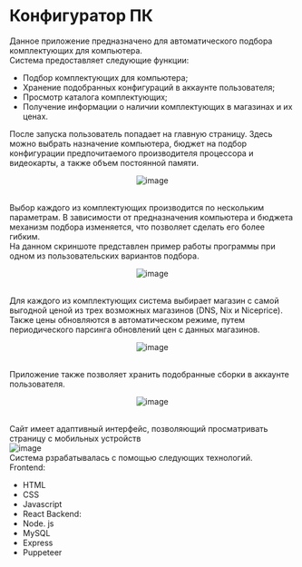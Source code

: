 # Конфигуратор ПК
Данное приложение предназначено для автоматического подбора комплектующих для компьютера.  
Система предоставляет следующие функции:  
* Подбор комплектующих для компьютера;  
* Хранение подобранных конфигураций в аккаунте пользователя;  
* Просмотр каталога комплектующих;  
* Получение информации о наличии комплектующих в магазинах и их ценах.  
  
После запуска пользователь попадает на главную страницу. 
Здесь можно выбрать назначение компьютера, бюджет на подбор конфигурации предпочитаемого производителя процессора и видеокарты, а также объем постоянной памяти.  
            <p align="center">![image](https://user-images.githubusercontent.com/33568155/127500859-bf7c36a1-edfe-421e-ab17-b76aa0d69a80.png)</p>  
Выбор каждого из комплектующих производится по нескольким параметрам. В зависимости от предназначения компьютера и бюджета механизм подбора изменяется, что позволяет сделать его более гибким.  
На данном скриншоте представлен пример работы программы при одном из пользовательских вариантов подбора.  
                 <p align="center">![image](https://user-images.githubusercontent.com/33568155/127499639-b5d727b5-6c08-4629-a039-64ccb18a3107.png)</p>  
Для каждого из комплектующих система выбирает магазин с самой выгодной ценой из трех возможных магазинов (DNS, Nix и Niceprice).  
Также цены обновляются в автоматическом режиме, путем периодического парсинга обновлений цен с данных магазинов.  
                <p align="center">![image](https://user-images.githubusercontent.com/33568155/127500091-801fb922-40b4-431b-86e5-9c022c582289.png)</p>  
Приложение также позволяет хранить подобранные сборки в аккаунте пользователя.  
                <p align="center">![image](https://user-images.githubusercontent.com/33568155/127501157-2041fc72-83d3-47c3-9997-be3a5f415418.png)</p>  
Сайт имеет адаптивный интерфейс, позволяющий просматривать страницу с мобильных устройств  
           ![image](https://user-images.githubusercontent.com/33568155/127502493-4fe9eea4-93cb-4222-ac00-f2a299f7bd7b.png)  
Система рзрабатывалась с помощью следующих технологий.    
Frontend:  
* HTML
* CSS
* Javascript
* React
Backend:  
* Node. js
* MySQL
* Express
* Puppeteer
